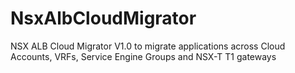# NsxAlbCloudMigrator
NSX ALB Cloud Migrator V1.0 to migrate applications across Cloud Accounts, VRFs, Service Engine Groups and NSX-T T1 gateways
